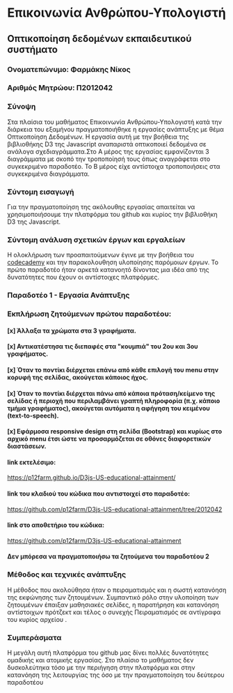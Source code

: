 # Επικοινωνία Ανθρώπου-Υπολογιστή
## Οπτικοποίηση δεδομένων εκπαιδευτικού συστήματο
### Ονοματεπώνυμο: Φαρμάκης Νίκος
### Αριθμός Μητρώου: Π2012042
### Σύνοψη
Στα πλαίσια του μαθήματος Επικοινωνία Ανθρώπου-Υπολογιστή κατά την διάρκεια του εξαμήνου πραγματοποιήθηκε η εργασίες ανάπτυξης με θέμα Οπτικοποίηση Δεδομένων. Η εργασία αυτή  με την βοήθεια της βιβλιοθήκης D3 της Javascript αναπαριστά οπτικοποιεί δεδομένα σε ανάλογα σχεδιαγράμματα.Στο Α μέρος της εργασίας εμφανίζονται 3 διαγράμματα με σκοπό την τροποποίησή τους όπως αναγράφεται στο συγκεκριμένο παραδοτέο. Το Β μέρος είχε αντίστοιχα τροποποιήσεις στα συγκεκριμένα διαγράμματα.
### Σύντομη εισαγωγή
Για την πραγματοποίηση της ακόλουθης εργασίας απαιτείται να χρησιμοποιήσουμε την πλατφόρμα του github και κυρίος  την βιβλιοθήκη D3 της Javascript.
### Σύντομη ανάλυση σχετικών έργων και εργαλείων 
Η ολοκλήρωση των προαπαιτούμενων έγινε με την βοήθεια του [codecademy](https://www.codecademy.com) και την παρακολουθηση υλοποίησης παρόμοιων έργων. Το πρώτο παραδοτέο ήταν αρκετά κατανοητό δίνοντας μια ιδέα από της δυνατότητες που έχουν οι αντίστοιχες πλατφόρμες.
### Παραδοτέο 1 - Εργασία Ανάπτυξης

### Εκπλήρωση ζητούμενων πρώτου παραδοτέου:

#### [x] Άλλαξα τα χρώματα στα 3 γραφήματα.
#### [x] Αντικατέστησα τις διεπαφές στα "κουμπιά" του 2ου και 3ου γραφήματος.
#### [x] Όταν το ποντίκι διέρχεται επάνω από κάθε επιλογή του menu στην κορυφή της σελίδας, ακούγεται κάποιος ήχος.
#### [x] Όταν το ποντίκι διέρχεται πάνω από κάποια πρόταση/κείμενο της σελίδας ή περιοχή που περιλαμβάνει γραπτή πληροφορία (π.χ. κάποιο τμήμα γραφήματος), ακούγεται αυτόματα η αφήγηση του κειμένου (text-to-speech).
#### [x] Εφάρμοσα responsive design στη σελίδα (Bootstrap) και κυρίως στο αρχικό menu έτσι ώστε να προσαρμόζεται σε οθόνες διαφορετικών διαστάσεων.
#### link εκτελέσιμο:
https://p12farm.github.io/D3js-US-educational-attainment/
#### link του κλαδιού του κώδικα που αντιστοιχεί στο παραδοτέο:
https://github.com/p12farm/D3js-US-educational-attainment/tree/2012042
#### link στο αποθετήριο του κώδικα:
https://github.com/p12farm/D3js-US-educational-attainment
#### Δεν μπόρεσα να πραγματοποιήσω τα ζητούμενα του παραδοτέου 2

### Μέθοδος και τεχνικές ανάπτυξης
Η μέθοδος που ακολούθησα ήταν ο πειραματισμός και η σωστή κατανόηση της εκφώνησης των ζητουμένων. Συμπαντικό ρόλο στην υλοποίηση των ζητουμένων έπαιξαν μαθησιακές σελίδες, η παρατήρηση και κατανόηση αντίστοιχων πρότζεκτ και τέλος ο συνεχής Πειραματισμός σε αντίγραφα του κυρίος αρχείου .

### Συμπεράσματα
Η μεγάλη αυτή πλατφόρμα του github μας δίνει πολλές δυνατότητες ομαδικής και ατομικής εργασίας. Στο πλαίσιο το μαθήματος δεν δυσκολεύτηκα τόσο με την περιήγηση στην πλατφόρμα και στην κατανόηση της λειτουργίας της όσο με την πραγματοποίηση του δεύτερου παραδοτέου 
